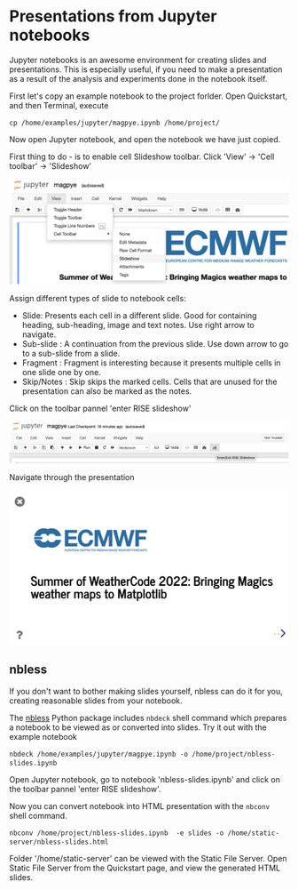 # Presentations from Jupyter notebooks

Jupyter notebooks is an awesome environment for creating slides and presentations. 
This is especially useful, if you need to make a presentation as a result of the analysis 
and experiments done in the notebook itself.  

First let's copy an example notebook to the project forlder. Open Quickstart, and then Terminal, execute

```
cp /home/examples/jupyter/magpye.ipynb /home/project/
```

Now open Jupyter notebook, and open the notebook we have just copied.  

First thing to do - is to enable cell Slideshow toolbar. Click 'View' -> 'Cell toolbar' -> 'Slideshow'

![Slideshow toolbar](img/cell-slideshow-toolbar.png)

Assign different types of slide to notebook cells: 

- Slide: Presents each cell in a different slide. Good for containing heading, sub-heading, image and text notes. Use right arrow to navigate.
- Sub-slide : A continuation from the previous slide. Use down arrow to go to a sub-slide from a slide.
- Fragment : Fragment is interesting because it presents multiple cells in one slide one by one.
- Skip/Notes : Skip skips the marked cells. Cells that are unused for the presentation can also be marked as the notes.

Click on the toolbar pannel 'enter RISE slideshow' 

![Slideshow](img/rise-slideshow.png)

Navigate through the presentation

![Presentation](img/presentation.png)


## nbless

If you don't want to bother making slides yourself, nbless can do it for you, creating reasonable slides from 
your notebook.    

The [nbless](https://github.com/py4ds/nbless) Python package includes `nbdeck` shell command which prepares 
a notebook to be viewed as or converted into slides. Try it out with the example notebook 

```
nbdeck /home/examples/jupyter/magpye.ipynb -o /home/project/nbless-slides.ipynb
```

Open Jupyter notebook, go to notebook 'nbless-slides.ipynb' and click on the toolbar pannel 'enter RISE slideshow'.  

Now you can convert notebook into HTML presentation with the `nbconv` shell command.  

```
nbconv /home/project/nbless-slides.ipynb  -e slides -o /home/static-server/nbless-slides.html 
```

Folder '/home/static-server' can be viewed with the Static File Server. Open Static File Server from the Quickstart page, 
and view the generated HTML slides. 